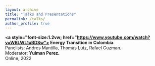 ```yaml
---
layout: archive
title: "Talks and Presentations"
permalink: /talks/
author_profile: true
---
```


<b><a style="font-size:1.2vw; href="https://www.youtube.com/watch?v=WBLWL1uBDSw"> Energy Transition in Colombia</a></b> <br>
Panelists: Andres Mantilla, Thomas Lutz, Rafael Guzman. <br>
Moderator: <b>Yulman Perez.</b><br>
Online, 2022 <br>



